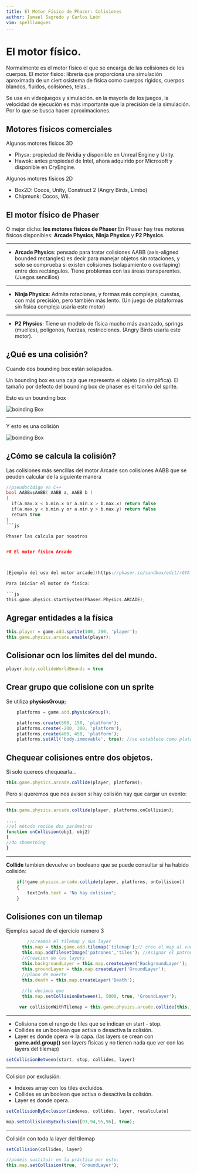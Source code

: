 ```yaml
---
title: El Motor Físico de Phaser: Colisiones
author: Ismael Sagredo y Carlos León
vim: spelllang=es
...
```


# El motor físico.


Normalmente es el motor físico el que se encarga de las colisiones de los cuerpos.
El motor fisico: librería que proporciona una simulación aproximada de un ciert osistema de física como
cuerpos rígidos, cuerpos blandos, fluidos, colisiones, telas...

Se usa en videojuegos y simulación. en la mayoría de los juegos, la velocidad de ejecución es más importante que 
la precisión de la simulación. Por lo que se busca hacer aproximaciones.

## Motores fisicos comerciales

Algunos motores físicos 3D

* Physx: propiedad de Nvidia y disponible en Unreal Engine y Unity.
* Hawok: antes propiedad de Intel, ahora adquirido por Microsoft y disponible en CryEngine.

Algunos motores físicos 2D

* Box2D: Cocos, Unity, Construct 2 (Angry Birds, Limbo)
* Chipmunk: Cocos, Wii.

## El motor físico de Phaser


O mejor dicho: **los motores físicos de Phaser**
En Phaser hay tres motores físicos disponibles: **Arcade Physics**, **Ninja Physics** y **P2 Physics**.

---

* **Arcade Physics**: pensado para tratar colisiones AABB (axis-aligned bounded rectangles) es decir para manejar objetos sin rotaciones, y solo se comprueba si existen colisiones (solapamiento o overlaping) entre dos rectángulos. Tiene problemas con las áreas transparentes. (Juegos sencillos)

---

* **Ninja Physics**: Admite rotaciones, y formas más complejas, cuestas, con más precisión, pero también más lento. (Un juego de plataformas sin física compleja usaría este motor)

---

* **P2 Physics**: Tiene un modelo de física mucho más avanzado, springs (muelles), polígonos, fuerzas, restricciones. (Angry Birds usaría este motor). 


## ¿Qué es una colisión?

Cuando dos bounding box están solapados.

Un bounding box es una caja que representa el objeto (lo simplifica). El tamaño por defecto del bounding box de phaser
es el tamño del sprite.

Esto es un bounding box

![boinding Box](imgs/custom-physics-aabb.png)


---

Y esto es una colisión


![boinding Box](imgs/custom-physics-least-overlap.png)


## ¿Cómo se calcula la colisión?

Las colisiones más sencillas del motor Arcade son colisiones AABB que se peuden calcular de la siguiente manera

```c
//pseudocódigo en C++
bool AABBvsAABB( AABB a, AABB b )
{
  if(a.max.x < b.min.x or a.min.x > b.max.x) return false
  if(a.max.y < b.min.y or a.min.y > b.max.y) return false
  return true
}
```js

Phaser las calcula por nosotros


## El motor físico Arcade



[Ejemplo del uso del motor arcade](https://phaser.io/sandbox/edit/rGYAfFoJ).

Para iniciar el motor de fisica:

```js
this.game.physics.startSystem(Phaser.Physics.ARCADE);
```


## Agregar entidades a la física


```js
this.player = game.add.sprite(100, 200, 'player');
this.game.physics.arcade.enable(player);
```


## Colisionar ocn los límites del del mundo.

```js
player.body.collideWorldBounds = true
```


## Crear grupo que colisione con un sprite


Se utiliza **physicsGroup**;

```js
    platforms = game.add.physicsGroup();

    platforms.create(500, 150, 'platform');
    platforms.create(-200, 300, 'platform');
    platforms.create(400, 450, 'platform');
    platforms.setAll('body.immovable', true); //se establece como plataformas estáticas
```

## Chequear colisiones entre dos objetos.

Si solo quereos chequearla...

```js
this.game.physics.arcade.collide(player, platforms);
```

Pero si queremos que nos avisen si hay colisión hay que cargar un evento: 

---

```js
this.game.physics.arcade.collide(player, platforms,onCollision);

....
//el método recibe dos parámetros
function onCollision(obj1, obj2)
{
//do shomething
}
```

--- 

**Collide** tambien devuelve un booleano que se puede consultar si ha habido colisión:

```js
    if(!game.physics.arcade.collide(player, platforms, onCollision))
    {
        textInfo.text = "No hay colision";
    }
```



## Colisiones con un tilemap


Ejemplos sacad de el ejercicio numero 3

```js
        //Creamos el tilemap y sus layer
      this.map = this.game.add.tilemap('tilemap');// creo el map al vuelo o lo predefino en el objeto...
      this.map.addTilesetImage('patrones','tiles'); //Asignar el patron al spritesheet.
      //Creacion de las layers
      this.backgroundLayer = this.map.createLayer('BackgroundLayer');
      this.groundLayer = this.map.createLayer('GroundLayer');
      //plano de muerte
      this.death = this.map.createLayer('Death');
      
      //le decimos que 
      this.map.setCollisionBetween(1, 5000, true, 'GroundLayer');

     var collisionWithTilemap = this.game.physics.arcade.collide(this._rush, this.groundLayer);
```

---

* Colisiona con el rango de tiles que se indican en start - stop. 
* Collides es un boolean que activa o desactiva la colisión.
* Layer es donde opera => la capa. (las layers se crean con **game.add.group()** son layers fisicas y no tienen nada que ver
con las layers del tilemap)


```js
setCollisionBetween(start, stop, collides, layer)
```

---

Colision por exclusión:

* Indexes array con los tiles excluidos.
* Collides es un boolean que activa o desactiva la colisión.
* Layer es donde opera.
```js
setCollisionByExclusion(indexes, collides, layer, recalculate)

map.setCollisionByExclusion([93,94,95,96], true);
```


----


Colisión con toda la layer del tilemap
```js
setCollision(collides, layer)

//podeis sustituir en la práctica por esto:
this.map.setCollision(true, 'GroundLayer');
```



